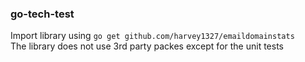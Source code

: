 ### go-tech-test

Import library using  `go get github.com/harvey1327/emaildomainstats`\
The library does not use 3rd party packes except for the unit tests